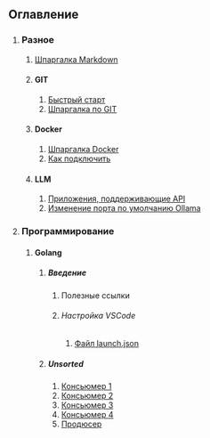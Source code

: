 ## Оглавление
1. ### Разное
   1. [Шпаргалка Markdown](other/Markdown.md)
   2. #### GIT
      1. [Быстрый старт](other/git/FastStart.md)
      2. [Шпаргалка по GIT](other/git/Git.md)
   3. #### Docker
      1. [Шпаргалка Docker](other/docker/Docker.md)
      2. [Как подключить ](other/docker/DockerVSCode.md)
   4. #### LLM
      1. [Приложения, поддерживающие API](other/llm/LLMWithApi.md)
      2. [Изменение порта по умолчанию Ollama](other/llm/ChangePortOllamaAPI.md)
2. ### Программирование
   1. #### Golang
      1. ##### Введение
         1. Полезные ссылки
         2. ###### Настройка VSCode
            1. [Файл launch.json](programming/golang/VScodeSettings/FIleLaunchJson.md)
      2. ##### Unsorted
         1. [Консьюмер 1](programming/golang/unsorted/consumer_001.md)
         2. [Консьюмер 2](programming/golang/unsorted/consumer_002.md)
         3. [Консьюмер 3](programming/golang/unsorted/consumer_003.md)
         4. [Консьюмер 4](programming/golang/unsorted/consumer_004.md)
         5. [Продюсер](programming/golang/unsorted/producer.md)